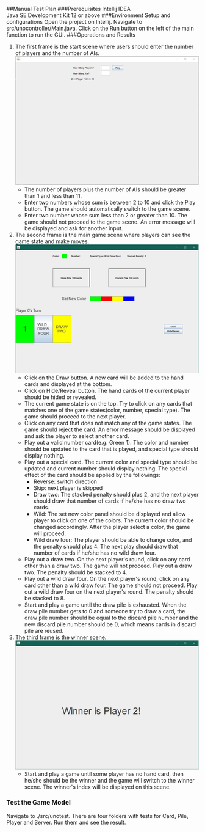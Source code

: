 ##Manual Test Plan
###Prerequisites
Intellij IDEA<br>
Java SE Development Kit 12 or above
###Environment Setup and configurations
Open the project on Intellij.
Navigate to src/unocontroller/Main.java. 
Click on the Run button on the left of the main function to run the GUI.
###Operations and Results
1. The first frame is the start scene where users should enter the number of players and the number of AIs. <br> ![start scene](image/1.JPG "start scene")
    * The number of players plus the number of AIs should be greater than 1 and less than 11.
    * Enter two numbers whose sum is between 2 to 10 and click the Play button. 
      The game should automatically switch to the game scene. 
    * Enter two number whose sum less than 2 or greater than 10. The game should not proceed to the game scene. 
      An error message will be displayed and ask for another input. 
2. The second frame is the main game scene where players can see the game state and make moves. <br> ![game scene](image/2.JPG "game scene")
    * Click on the Draw button. A new card will be added to the hand cards and displayed at the bottom.
    * Click on Hide/Reveal button. The hand cards of the current player should be hided or revealed. 
    * The current game state is on the top. Try to click on any cards that matches one of the game states(color, number, special type).
      The game should proceed to the next player. 
    * Click on any card that does not match any of the game states. 
      The game should reject the card. An error message should be displayed and ask the player to select another card. 
    * Play out a valid number card(e.g. Green 1). The color and number should be updated 
      to the card that is played, and special type should display nothing. 
    * Play out a special card. The current color and special type should be updated and current number should display nothing.
      The special effect of the card should be applied by the followings:
        * Reverse: switch direction
        * Skip: next player is skipped
        * Draw two: The stacked penalty should plus 2, and the next player should draw that number of cards if he/she has no draw two cards. 
        * Wild: The set new color panel should be displayed and allow player to click on one of the colors. 
                The current color should be changed accordingly. After the player select a color, the game will proceed.
        * Wild draw four: The player should be able to change color, and the penalty should plus 4. 
          The next play should draw that number of cards if he/she has no wild draw four. 
    * Play out a draw two. On the next player's round, click on any card other than a draw two. The game will not proceed. 
      Play out a draw two. The penalty should be stacked to 4.
    * Play out a wild draw four. On the next player's round, click on any card other than a wild draw four. The game should not proceed.
      Play out a wild draw four on the next player's round. The penalty should be stacked to 8.
    * Start and play a game until the draw pile is exhausted. When the draw pile number gets to 0 and someone try to draw a card, 
      the draw pile number should be equal to the discard pile number and the new discard pile number should be 0, 
      which means cards in discard pile are reused.
3. The third frame is the winner scene. <br> ![winner scene](image/3.JPG "winner scene") 
    * Start and play a game until some player has no hand card, then he/she should be the winner and the game will switch to the winner scene. 
      The winner's index will be displayed on this scene. 
### Test the Game Model
Navigate to ./src/unotest. There are four folders with tests for Card, Pile, Player and Server. Run them and see the result. 
